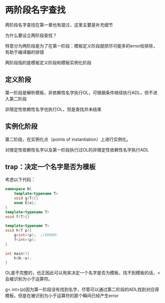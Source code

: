 # 两阶段名字查找

两阶段名字查找在第一章也有提过，这里主要是补充细节

为什么要设立两阶段查找？

特意分为两阶段是为了在第一阶段：模板定义阶段就把尽可能多的error给排除，有助于编译器的排错

两阶段指的是模板定义阶段和模板实例化阶段

## 定义阶段

第一阶段是解析模板，非依赖性名字执行OL，可根据条件继续执行ADL，但不进入第二阶段

非限定性依赖性名字也执行OL，但是查找并未结束

## 实例化阶段

第二阶段，在实例化点（points of instantiation）上进行实例化。

对限定性依赖性名字以及第一阶段执行过OL的非限定性依赖性名字执行ADL

## trap：决定一个名字是否为模板

考虑以下代码：

```cpp
namespace N{
    template<typename T>
    void g(T){}
    enum E{e};
}
template<typename T>
void f(T){}
    
template<typename T> 
void h(T p){
    g<int>(p);	//ERROR!
    f<int>(p);		
}
    
int main(){
    h(N::e);
}
```

OL是不完整的，也正因此可以用来决定一个名字是否为模板，找不到模板的话，<会被识别为小于运算符。

g< int>(p)因为第一阶段没有找到名字，尽管可以通过第二阶段的ADL找到对应得模板，但是在被识别为小于运算符的那个瞬间已经产生error

